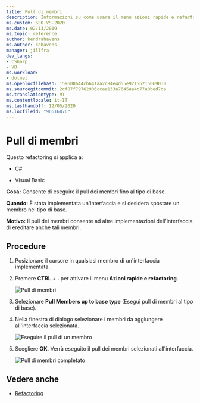 ```yaml
---
title: Pull di membri
description: Informazioni su come usare il menu azioni rapide e refactoring per estrarre i membri fino al tipo di base.
ms.custom: SEO-VS-2020
ms.date: 02/13/2019
ms.topic: reference
author: kendrahavens
ms.author: kehavens
manager: jillfra
dev_langs:
- CSharp
- VB
ms.workload:
- dotnet
ms.openlocfilehash: 159608644cb641aa2c84e4d55e92156215069030
ms.sourcegitcommit: 2cf87f79762906ccaa133a7645aa4c77a0bed7da
ms.translationtype: MT
ms.contentlocale: it-IT
ms.lasthandoff: 12/05/2020
ms.locfileid: "96616876"
---
```

# <a name="pull-members-up"></a>Pull di membri

Questo refactoring si applica a:

- C#

- Visual Basic

**Cosa:** Consente di eseguire il pull dei membri fino al tipo di base.

**Quando:** È stata implementata un'interfaccia e si desidera spostare un membro nel tipo di base.

**Motivo:** Il pull dei membri consente ad altre implementazioni dell'interfaccia di ereditare anche tali membri.

## <a name="how-to"></a>Procedure

1. Posizionare il cursore in qualsiasi membro di un'interfaccia implementata.
2. Premere **CTRL** + **.** per attivare il menu **Azioni rapide e refactoring**.

   ![Pull di membri](media/pull-members-up.png)

2. Selezionare **Pull Members up to base type** (Esegui pull di membri al tipo di base).

3. Nella finestra di dialogo selezionare i membri da aggiungere all'interfaccia selezionata.

   ![Eseguire il pull di un membro](media/pull-members-up-dialog.png)

4. Scegliere **OK**. Verrà eseguito il pull dei membri selezionati all'interfaccia.

   ![Pull di membri completato](media/pull-members-up-completed.png)

## <a name="see-also"></a>Vedere anche

- [Refactoring](../refactoring-in-visual-studio.md)
